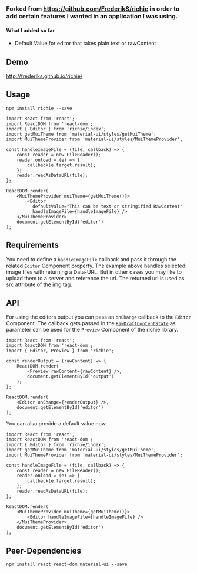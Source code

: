 ### Forked from https://github.com/FrederikS/richie in order to add certain features I wanted in an application I was using.
#### What I added so far

* Default Value for editor that takes plain text or rawContent

## Demo

http://frederiks.github.io/richie/

## Usage

`npm install richie --save`


```
import React from 'react';
import ReactDOM from 'react-dom';
import { Editor } from 'richie/index';
import getMuiTheme from 'material-ui/styles/getMuiTheme';
import MuiThemeProvider from 'material-ui/styles/MuiThemeProvider';

const handleImageFile = (file, callback) => {
    const reader = new FileReader();
    reader.onload = (e) => {
        callback(e.target.result);
    };
    reader.readAsDataURL(file);
};

ReactDOM.render(
    <MuiThemeProvider muiTheme={getMuiTheme()}>
        <Editor
          defaultValue="This can be text or stringified RawContent"
          handleImageFile={handleImageFile} />
    </MuiThemeProvider>,
    document.getElementById('editor')
);     

```

## Requirements

You need to define a `handleImageFile` callback and pass it through the related `Editor` Component property. The example above handles selected image files with returning a Data-URL. But in other cases you may like to upload them to a server and reference the url. The returned url is used as src attribute of the img tag.

## API

For using the editors output you can pass an `onChange` callback to the `Editor` Component. The callback gets passed in the [`RawDraftContentState`](https://facebook.github.io/draft-js/docs/api-reference-data-conversion.html#converttoraw) as parameter can be used for the `Preview` Component of the richie library.

```
import React from 'react';
import ReactDOM from 'react-dom';
import { Editor, Preview } from 'richie';

const renderOutput = (rawContent) => {
    ReactDOM.render(
        <Preview rawContent={rawContent} />,
        document.getElementById('output')
    );
};

ReactDOM.render(
    <Editor onChange={renderOutput} />,
    document.getElementById('editor')
);
```
You can also provide a default value now.
```
import React from 'react';
import ReactDOM from 'react-dom';
import { Editor } from 'richie/index';
import getMuiTheme from 'material-ui/styles/getMuiTheme';
import MuiThemeProvider from 'material-ui/styles/MuiThemeProvider';

const handleImageFile = (file, callback) => {
    const reader = new FileReader();
    reader.onload = (e) => {
        callback(e.target.result);
    };
    reader.readAsDataURL(file);
};

ReactDOM.render(
    <MuiThemeProvider muiTheme={getMuiTheme()}>
        <Editor handleImageFile={handleImageFile} />
    </MuiThemeProvider>,
    document.getElementById('editor')
);     

```

## Peer-Dependencies

`npm install react react-dom material-ui --save`
